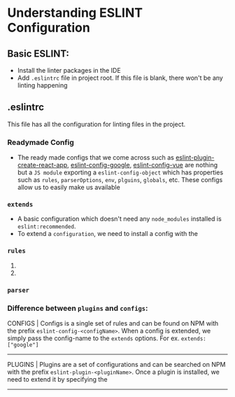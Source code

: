 # Understanding ESLINT Configuration

## Basic ESLINT:
- Install the linter packages in the IDE
- Add `.eslintrc` file in project root.
  If this file is blank, there won't be any linting happening

## .eslintrc
This file has all the configuration for linting files in the project.

### Readymade Config
* The ready made configs that we come across such as [eslint-plugin-create-react-app](), [eslint-config-google](), [eslint-config-vue]() are nothing but a `JS module` exporting a `eslint-config-object` which has properties such as `rules`, `parserOptions`, `env`, `plguins`, `globals`, etc.  These configs allow us to easily make us available

### `extends`
- A basic configuration which doesn't need any `node_modules` installed is `eslint:recommended`.  
- To extend a `configuration`, we need to install a config with the

### `rules`
1.
1.

###  `parser`

### Difference between `plugins` and `configs`:
CONFIGS | Configs is a single set of rules and can be found on NPM with the prefix `eslint-config-<configName>`.  When a config is extended, we simply pass the config-name to the `extends` options.  For ex. `extends: ["google"]`
________
PLUGINS | Plugins are a set of configurations and can be searched on NPM with the prefix `eslint-plugin-<pluginName>`.  Once a plugin is installed, we need to extend it by specifying the
________

